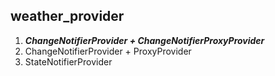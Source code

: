 ## weather_provider

1. ***ChangeNotifierProvider + ChangeNotifierProxyProvider***
2. ChangeNotifierProvider + ProxyProvider
3. StateNotifierProvider